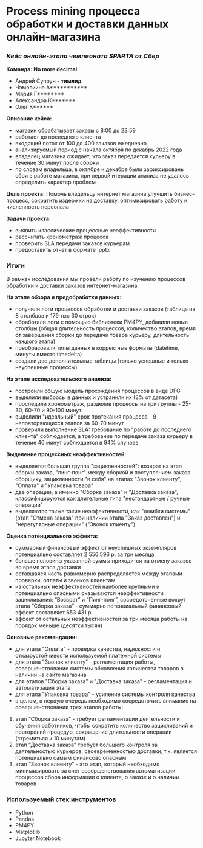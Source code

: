 # Process mining процесса обработки и доставки данных онлайн-магазина
### _Кейс онлайн-этапа чемпионата SPARTA от Сбер_

__Команда: No more decimal__

* Андрей Супрун - __тимлид__
* Чэмэлиинэ А***********
* Мария Г********
* Александра К*******
* Олег К******

__Описание кейса:__
* магазин обрабатывает заказы с 8:00 до 23:59
* работает до последнего клиента
* входящий поток от 100 до 400 заказов ежедневно
* анализируемый период с начала октября по декабрь 2022 года
* владелец магазина ожидает, что заказ передается курьеру в течение 30 минут после сборки 
* по словам владельца,  в октябре и декабре были зафиксированы сбои в работе магазина, при первой итерации анализа не удалось определить характер проблем

__Цель проекта:__
Помочь владельцу интернет магазина улучшить бизнес-процесс, сократить издержки на доставку, оптимизировать работу и численность персонала

__Задачи проекта:__
* выявить классические процессные неэффективности
* рассчитать хронометраж процесса
* проверить SLA передачи заказов курьерам
* предоставить отчет в формате .pptx

### Итоги

В рамках исследования мы провели работу по изучению процессов обработки и доставки заказов интернет-магазина.

__На этапе обзора и предобработки данных:__
- получили логи процессов обработки и доставки заказов (таблица из 8 столбцов и 179 тыс 30 строк)
- обработали логи с помощью библиотеки PM4PY, добавили новые столбцы (общая длительность процессов, количество этапов, время от завершения сборки до передачи товара курьеру, длительность каждого этапа)
- преобразовали типы данных в корректные форматы (datetime, минуты вместо timedelta)
- создали две дополнительные таблицы (только успешные и только неуспешные процессы)

__На этапе исследовательского анализа:__
- построили общую модель прохождения процессов в виде DFG
- выделили выбросы в данных и устранили их (3% от датасета)
- проследили хронометраж, разделив процессы на три группы - 25-30, 60-70 и 90-100 минут
- выделили "идеальный" срок протекания процесса - 9 неповторяющихся этапов за 60-70 минут
- проверили выполнение SLA: требование по "работе до последнего клиента" соблюдается, а требование по передаче заказа курьеру в течение 40 минут соблюдается в 94% случаев

__Выделение процессных неэффективностей:__
- выделяется большая группа "зацикленностей": возврат на этап сборки заказа, "пинг-понг" между сборкой и поступлением заказа сборщику, зацикленности "в себя" на этапах "Звонок клиенту", "Оплата" и "Упаковка товара"
- две операции, а именно "Сборка заказа" и "Доставка заказа", классифицируются как длительные типа "нестандартные / ручные операции"
- выделяются также такие неэффективности, как "ошибки системы" (этап "Отмена заказа" при наличии этапа "Заказ доставлен") и "нерегулярные операции" ("Звонок клиенту")

__Оценка потенциального эффекта:__
- суммарный финансовый эффект от неуспешных экземпляров потенциально составляет 2 556 596 р. за три месяца
- больше половины указанной суммы приходится на отмену заказов во время этапа доставки
- оставшаяся часть равномерно распределяется между этапами проверки, оплаты и звонков клиентам
- из остальных неэффективностей наиболее крупными и потенциально опасными оказываются неэффективности зацикливания: “Возврат” и “Пинг-понг”, сосредоточенные вокруг этапа “Сборка заказа” - суммарно потенциальный финансовый эффект составляет 653 431 р.
- эффект от остальных неэффективностей за три месяца работы на порядок меньше (десятки тысяч)

__Основные рекомендации:__
- для этапа "Оплата" - проверка качества, надежности и отказоустойчивости используемой платежной системы
- для этапа "Звонок клиенту" - регламентация работы, совершенствование системы обновления количества товаров в наличии на сайте магазина
- для этапов "Сборка заказа" и "Доставка заказа" - регламентация и автоматизация этапа
- для этапа "Упаковка товара" - усиление системы контроля качества
- в целом, в первую очередь необходимо сосредоточить внимание на совершенствовании трех этапов работы:
1. этап “Сборка заказа” - требует регламентации деятельности и обучения работников, чтобы сократить количество зацикливаний и повторений процедур, сокращение длительности операции (стремиться к 10 минутам)
2. этап “Доставка заказа” требует большего контроля за деятельностью курьеров, своевременностью доставки, т.к. является потенциально самым финансово опасным
3. этап “Звонок клиенту” - это этап, который необходимо минимизировать за счет совершенствования автоматизации процессов сбора информации о клиенте, о заказе и о наличии товаров


### Используемый стек инструментов

- Python
- Pandas
- PM4PY
- Matplotlib
- Jupyter Notebook


